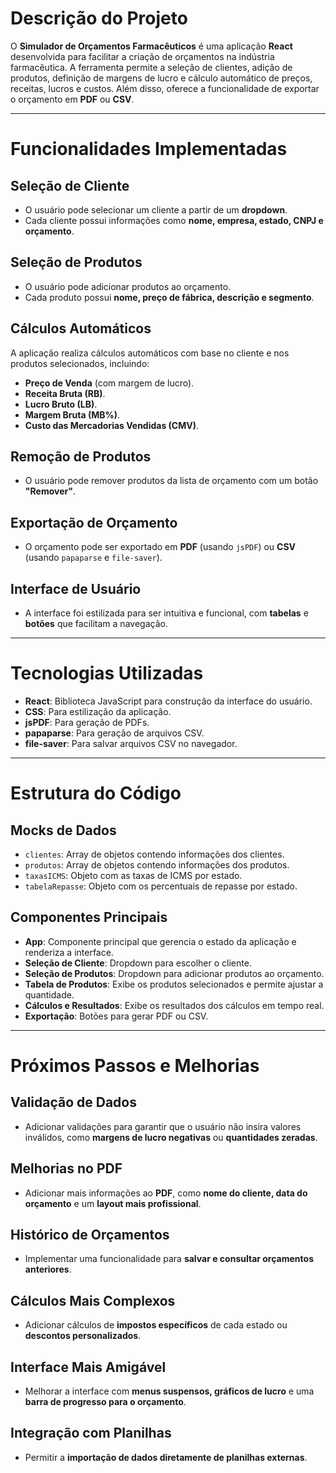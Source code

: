 # Descrição do Projeto

O **Simulador de Orçamentos Farmacêuticos** é uma aplicação **React** desenvolvida para facilitar a criação de orçamentos na indústria farmacêutica. A ferramenta permite a seleção de clientes, adição de produtos, definição de margens de lucro e cálculo automático de preços, receitas, lucros e custos. Além disso, oferece a funcionalidade de exportar o orçamento em **PDF** ou **CSV**.

---

# Funcionalidades Implementadas

## Seleção de Cliente

-   O usuário pode selecionar um cliente a partir de um **dropdown**.
-   Cada cliente possui informações como **nome, empresa, estado, CNPJ e orçamento**.

## Seleção de Produtos

-   O usuário pode adicionar produtos ao orçamento.
-   Cada produto possui **nome, preço de fábrica, descrição e segmento**.

## Cálculos Automáticos

A aplicação realiza cálculos automáticos com base no cliente e nos produtos selecionados, incluindo:

-   **Preço de Venda** (com margem de lucro).
-   **Receita Bruta (RB)**.
-   **Lucro Bruto (LB)**.
-   **Margem Bruta (MB%)**.
-   **Custo das Mercadorias Vendidas (CMV)**.

## Remoção de Produtos

-   O usuário pode remover produtos da lista de orçamento com um botão **"Remover"**.

## Exportação de Orçamento

-   O orçamento pode ser exportado em **PDF** (usando `jsPDF`) ou **CSV** (usando `papaparse` e `file-saver`).

## Interface de Usuário

-   A interface foi estilizada para ser intuitiva e funcional, com **tabelas** e **botões** que facilitam a navegação.

---

# Tecnologias Utilizadas

-   **React**: Biblioteca JavaScript para construção da interface do usuário.
-   **CSS**: Para estilização da aplicação.
-   **jsPDF**: Para geração de PDFs.
-   **papaparse**: Para geração de arquivos CSV.
-   **file-saver**: Para salvar arquivos CSV no navegador.

---

# Estrutura do Código

## Mocks de Dados

-   `clientes`: Array de objetos contendo informações dos clientes.
-   `produtos`: Array de objetos contendo informações dos produtos.
-   `taxasICMS`: Objeto com as taxas de ICMS por estado.
-   `tabelaRepasse`: Objeto com os percentuais de repasse por estado.

## Componentes Principais

-   **App**: Componente principal que gerencia o estado da aplicação e renderiza a interface.
-   **Seleção de Cliente**: Dropdown para escolher o cliente.
-   **Seleção de Produtos**: Dropdown para adicionar produtos ao orçamento.
-   **Tabela de Produtos**: Exibe os produtos selecionados e permite ajustar a quantidade.
-   **Cálculos e Resultados**: Exibe os resultados dos cálculos em tempo real.
-   **Exportação**: Botões para gerar PDF ou CSV.

---

# Próximos Passos e Melhorias

## Validação de Dados

-   Adicionar validações para garantir que o usuário não insira valores inválidos, como **margens de lucro negativas** ou **quantidades zeradas**.

## Melhorias no PDF

-   Adicionar mais informações ao **PDF**, como **nome do cliente, data do orçamento** e um **layout mais profissional**.

## Histórico de Orçamentos

-   Implementar uma funcionalidade para **salvar e consultar orçamentos anteriores**.

## Cálculos Mais Complexos

-   Adicionar cálculos de **impostos específicos** de cada estado ou **descontos personalizados**.

## Interface Mais Amigável

-   Melhorar a interface com **menus suspensos, gráficos de lucro** e uma **barra de progresso para o orçamento**.

## Integração com Planilhas

-   Permitir a **importação de dados diretamente de planilhas externas**.
